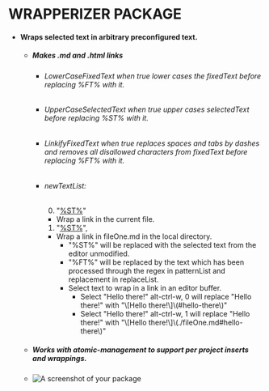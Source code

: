 # WRAPPERIZER PACKAGE

- #### Wraps selected text in arbitrary preconfigured text.
  - ##### Makes .md and .html links
    - ###### LowerCaseFixedText when true lower cases the fixedText before replacing %FT% with it.
    - ###### UpperCaseSelectedText when true upper cases selectedText before replacing %ST% with it.
    - ###### LinkifyFixedText when true replaces spaces and tabs by dashes and removes all disallowed characters from fixedText before replacing %FT% with it.
    - ###### newTextList:
      0. "[%ST%](\#%FT%)"
        - Wrap a link in the current file.
      1. "[%ST%](./fileOne.md\#%FT%)",
        - Wrap a link in fileOne.md in the local directory.
          - "%ST%" will be replaced with the selected text from the editor unmodified.
          - "%FT%" will be replaced by the text which has been processed through the regex in patternList and replacement in replaceList.
          - Select text to wrap in a link in an editor buffer.
            - Select "Hello there!" alt-ctrl-w, 0 will replace "Hello there!" with "\\[Hello there!\\]\\(#hello-there\\)"
            - Select "Hello there!" alt-ctrl-w, 1 will replace "Hello there!" with "\\[Hello there!\\]\\(./fileOne.md#hello-there\\)"
  - ##### Works with atomic-management to support per project inserts and wrappings.


  - ![A screenshot of your package](https://f.cloud.github.com/assets/69169/2290250/c35d867a-a017-11e3-86be-cd7c5bf3ff9b.gif)
